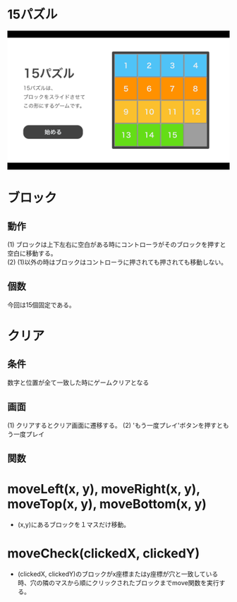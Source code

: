 # 15パズル
![](/ホーム画面.png)

# ブロック
## 動作
(1) ブロックは上下左右に空白がある時にコントローラがそのブロックを押すと空白に移動する。  
(2) (1)以外の時はブロックはコントローラに押されても押されても移動しない。

## 個数
今回は15個固定である。

# クリア
## 条件
数字と位置が全て一致した時にゲームクリアとなる

## 画面
(1) クリアするとクリア画面に遷移する。
(2) 'もう一度プレイ'ボタンを押すともう一度プレイ

## 関数
# moveLeft(x, y), moveRight(x, y), moveTop(x, y), moveBottom(x, y)
- (x,y)にあるブロックを１マスだけ移動。

# moveCheck(clickedX, clickedY)
- (clickedX, clickedY)のブロックがx座標またはy座標が穴と一致している時、穴の隣のマスから順にクリックされたブロックまでmove関数を実行する。

